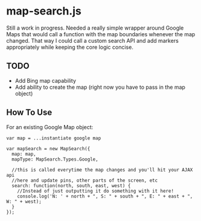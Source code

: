 map-search.js
=============

Still a work in progress.  Needed a really simple wrapper around Google Maps that would call a function with the map boundaries whenever the map changed.  That way I could call a custom search API and add markers appropriately while keeping the core logic concise.

TODO
---------
- Add Bing map capability
- Add ability to create the map (right now you have to pass in the map object)

How To Use
------

For an existing Google Map object:

    var map = ...instantiate google map

    var mapSearch = new MapSearch({
      map: map,
      mapType: MapSearch.Types.Google,
      
      //this is called everytime the map changes and you'll hit your AJAX api
      //here and update pins, other parts of the screen, etc
      search: function(north, south, east, west) {
        //Instead of just outputting it do something with it here!
        console.log('N: ' + north + ", S: " + south + ", E: " + east + ", W: " + west);
      }
    });
